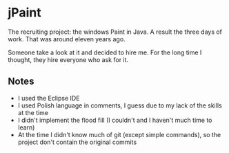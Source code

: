 # jPaint

The recruiting project: the windows Paint in Java. A result the three days of work. That was around eleven years ago.

Someone take a look at it and decided to hire me. For the long time I thought, they hire everyone who ask for it.

## Notes

* I used the Eclipse IDE
* I used Polish language in comments, I guess due to my lack of the skills at the time
* I didn't implement the flood fill (I couldn't and I haven't much time to learn)
* At the time I didn't know much of git (except simple commands), so the project don't contain the original commits
